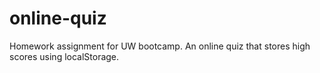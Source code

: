 # online-quiz
Homework assignment for UW bootcamp. An online quiz that stores high scores using localStorage.
